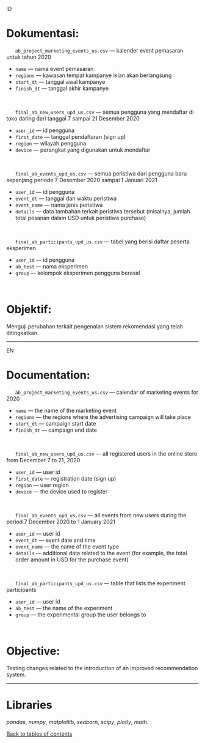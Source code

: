 ID
# Dokumentasi:
&ensp;&thinsp;&ensp;&thinsp;  `ab_project_marketing_events_us.csv` — kalender event pemasaran untuk tahun 2020
- `name` — nama event pemasaran
- `regions` — kawasan tempat kampanye iklan akan berlangsung
- `start_dt` — tanggal awal kampanye
- `finish_dt` — tanggal akhir kampanye
<br>

&ensp;&thinsp;&ensp;&thinsp;  `final_ab_new_users_upd_us.csv` — semua pengguna yang mendaftar di toko daring dari tanggal 7 sampai 21 Desember 2020
- `user_id` — id pengguna
- `first_date` — tanggal pendaftaran (sign up)
- `region` — wilayah pengguna
- `device` — perangkat yang digunakan untuk mendaftar
<br>

&ensp;&thinsp;&ensp;&thinsp;  `final_ab_events_upd_us.csv` — semua peristiwa dari pengguna baru sepanjang periode 7 Desember 2020 sampai 1 Januari 2021
- `user_id` — id pengguna
- `event_dt` — tanggal dan waktu peristiwa
- `event_name` — nama jenis peristiwa
- `details` — data tambahan terkait peristiwa tersebut (misalnya, jumlah total pesanan dalam USD untuk peristiwa purchase)
<br>

&ensp;&thinsp;&ensp;&thinsp;  `final_ab_participants_upd_us.csv` — tabel yang berisi daftar peserta eksperimen
- `user_id` — id pengguna 
- `ab_test` — nama eksperimen
- `group` — kelompok eksperimen pengguna berasal
<br>

# Objektif:
Menguji perubahan terkait pengenalan sistem rekomendasi yang telah ditingkatkan.

-----------------------------------------------
EN
# Documentation:
&ensp;&thinsp;&ensp;&thinsp;  `ab_project_marketing_events_us.csv` — calendar of marketing events for 2020
- `name` — the name of the marketing event
- `regions` — the regions where the advertising campaign will take place
- `start_dt` — campaign start date
- `finish_dt` — campaign end date
<br>

&ensp;&thinsp;&ensp;&thinsp;  `final_ab_new_users_upd_us.csv` — all registered users in the online store from December 7 to 21, 2020
- `user_id` — user id
- `first_date` — registration date (sign up)
- `region` — user region
- `device` — the device used to register
<br>

&ensp;&thinsp;&ensp;&thinsp;  `final_ab_events_upd_us.csv` — all events from new users during the period 7 December 2020 to 1 January 2021
- `user_id` — user id
- `event_dt` — event date and time
- `event_name` — the name of the event type
- `details` — additional data related to the event (for example, the total order amount in USD for the purchase event)
<br>

&ensp;&thinsp;&ensp;&thinsp;  `final_ab_participants_upd_us.csv` — table that lists the experiment participants
- `user_id` — user id
- `ab_test` — the name of the experiment
- `group` — the experimental group the user belongs to
<br>

# Objective:
Testing changes related to the introduction of an improved recommendation system.

-----------------------------------------------

# Libraries
*pandas*,
*numpy*,
*matplotlib*,
*seaborn*,
*scipy*,
*plotly*,
*math*.

[Back to tables of contents](https://github.com/yusufsp7/Data_Analysis_Projects/tree/Tables_of_Contents)
